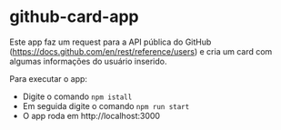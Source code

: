 # github-card-app
Este app faz um request para a API pública do GitHub (https://docs.github.com/en/rest/reference/users) e cria um card com algumas informações do usuário inserido.


Para executar o app:
- Digite o comando ```npm istall```
- Em seguida digite o comando ```npm run start```
- O app roda em http://localhost:3000
